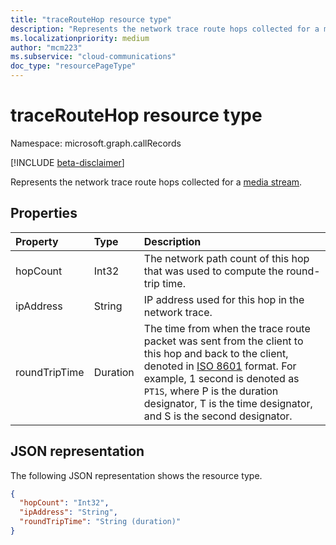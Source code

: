 ```yaml
---
title: "traceRouteHop resource type"
description: "Represents the network trace route hops collected for a media stream."
ms.localizationpriority: medium
author: "mcm223"
ms.subservice: "cloud-communications"
doc_type: "resourcePageType"
---
```


# traceRouteHop resource type

Namespace: microsoft.graph.callRecords

[!INCLUDE [beta-disclaimer](../../includes/beta-disclaimer.md)]

Represents the network trace route hops collected for a [media stream](callrecords-mediastream.md).

## Properties

| Property     | Type        | Description |
|:-------------|:------------|:------------|
|hopCount|Int32|The network path count of this hop that was used to compute the round-trip time.|
|ipAddress|String|IP address used for this hop in the network trace.|
|roundTripTime|Duration|The time from when the trace route packet was sent from the client to this hop and back to the client, denoted in [ISO 8601][] format. For example, 1 second is denoted as `PT1S`, where P is the duration designator, T is the time designator, and S is the second designator.|

## JSON representation

The following JSON representation shows the resource type.

<!-- {
  "blockType": "resource",
  "@odata.type": "microsoft.graph.callRecords.traceRouteHop"
}-->

```json
{
  "hopCount": "Int32",
  "ipAddress": "String",
  "roundTripTime": "String (duration)"
}
```

[ISO 8601]: https://www.iso.org/iso/iso8601
